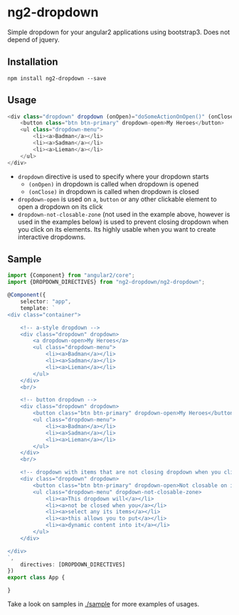 # ng2-dropdown

Simple dropdown for your angular2 applications using bootstrap3. Does not depend of jquery.

## Installation

`npm install ng2-dropdown --save`

## Usage

```typescript
<div class="dropdown" dropdown (onOpen)="doSomeActionOnOpen()" (onClose)="doSomeActionOnClose()">
    <button class="btn btn-primary" dropdown-open>My Heroes</button>
    <ul class="dropdown-menu">
        <li><a>Badman</a></li>
        <li><a>Sadman</a></li>
        <li><a>Lieman</a></li>
    </ul>
</div>
```

* `dropdown` directive is used to specify where your dropdown starts
    * `(onOpen)` in dropdown is called when dropdown is opened
    * `(onClose)` in dropdown is called when dropdown is closed
* `dropdown-open` is used on `a`, `button` or any other clickable element to open a dropdown on its click
* `dropdown-not-closable-zone` (not used in the example above, however is used in the examples below) is used
    to prevent closing dropdown when you click on its elements. Its highly usable when you want to create
    interactive dropdowns.

## Sample

```typescript
import {Component} from "angular2/core";
import {DROPDOWN_DIRECTIVES} from "ng2-dropdown/ng2-dropdown";

@Component({
    selector: "app",
    template: `
<div class="container">

    <!-- a-style dropdown -->
    <div class="dropdown" dropdown>
        <a dropdown-open>My Heroes</a>
        <ul class="dropdown-menu">
            <li><a>Badman</a></li>
            <li><a>Sadman</a></li>
            <li><a>Lieman</a></li>
        </ul>
    </div>
    <br/>

    <!-- button dropdown -->
    <div class="dropdown" dropdown>
        <button class="btn btn-primary" dropdown-open>My Heroes</button>
        <ul class="dropdown-menu">
            <li><a>Badman</a></li>
            <li><a>Sadman</a></li>
            <li><a>Lieman</a></li>
        </ul>
    </div>
    <br/>

    <!-- dropdown with items that are not closing dropdown when you click on them -->
    <div class="dropdown" dropdown>
        <button class="btn btn-primary" dropdown-open>Not closable on items click</button>
        <ul class="dropdown-menu" dropdown-not-closable-zone>
            <li><a>This dropdown will</a></li>
            <li><a>not be closed when you</a></li>
            <li><a>select any its items</a></li>
            <li><a>this allows you to put</a></li>
            <li><a>dynamic content into it</a></li>
        </ul>
    </div>

</div>
`,
    directives: [DROPDOWN_DIRECTIVES]
})
export class App {

}
```

Take a look on samples in [./sample](https://github.com/pleerock/ng2-dropdown/tree/master/sample) for more examples of
usages.
